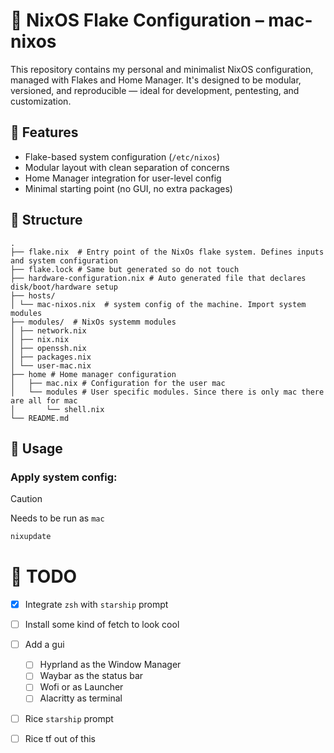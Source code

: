 # 🐧 NixOS Flake Configuration – mac-nixos

This repository contains my personal and minimalist NixOS configuration, managed with Flakes and Home Manager.
It's designed to be modular, versioned, and reproducible — ideal for development, pentesting, and customization.

## 🧩 Features

- Flake-based system configuration (`/etc/nixos`)
- Modular layout with clean separation of concerns
- Home Manager integration for user-level config
- Minimal starting point (no GUI, no extra packages)

## 📁 Structure

```shell
.
├── flake.nix  # Entry point of the NixOs flake system. Defines inputs and system configuration
├── flake.lock # Same but generated so do not touch
├── hardware-configuration.nix # Auto generated file that declares disk/boot/hardware setup
├── hosts/
│ └── mac-nixos.nix  # system config of the machine. Import system modules
├── modules/  # NixOs systemm modules
│ ├── network.nix
│ ├── nix.nix
│ ├── openssh.nix
│ ├── packages.nix
│ └── user-mac.nix
├── home # Home manager configuration
│   ├── mac.nix # Configuration for the user mac
│   └── modules # User specific modules. Since there is only mac there are all for mac
│       └── shell.nix
└── README.md
```

## 🚀 Usage

### Apply system config:

> [!CAUTION]
> Needs to be run as `mac`
```bash
nixupdate
```

# 🔧 TODO

- [x] Integrate `zsh` with `starship` prompt
- [ ] Install some kind of fetch to look cool
- [ ] Add a gui
  - [ ] Hyprland as the Window Manager
  - [ ] Waybar as the status bar
  - [ ] Wofi or as Launcher
  - [ ] Alacritty as terminal
- [ ] Rice `starship` prompt
- [ ] Rice tf out of this

